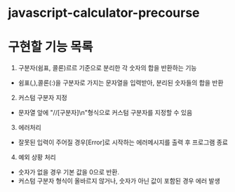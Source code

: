 # javascript-calculator-precourse

# 구현할 기능 목록

1. 구분자(쉼표, 콜론)르르 기준으로 분리한 각 숫자의 합을 반환하는 기능

- 쉼표(,),콜론(:)을 구분자로 가지는 문자열을 입력받아, 분리된 숫자들의 합을 반환

2. 커스텀 구분자 지정

- 문자열 앞에 "//[구분자]\n"형식으로 커스텀 구분자를 지정할 수 있음

3. 에러처리

- 잘못된 입력이 주어질 경우[Error]로 시작하는 에러메시지를 출력 후 프로그램 종료

4. 예외 상황 처리

- 숫자가 없을 경우 기본 값을 0으로 반환.
- 커스텀 구분자 형식이 올바르지 않거나, 숫자가 아닌 값이 포함된 경우 에러 발생
